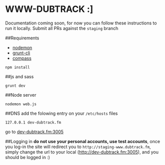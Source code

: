 WWW-DUBTRACK  :]
====

Documentation coming soon, for now you can follow these instructions to run it locally. Submit all PRs against the `staging` branch

##Requirements

 - [nodemon](https://github.com/remy/nodemon)
 - [grunt-cli](https://github.com/gruntjs/grunt-cli)
 - [compass](http://compass-style.org/)

```
npm install
```

##js and sass

```
grunt dev
```

##Node server
```
nodemon web.js
```

##DNS
add the folowing entry on your `/etc/hosts` files
```
127.0.0.1 dev-dubtrack.fm
```
go to [dev-dubtrack.fm:3005](http://dev-dubtrack.fm:3005)

##Logging in
**do not use your personal accounts, use test accounts**, once you log-in the site will redirect you to `http://staging-www.dubtrack.fm`, simply change the url to your local (http://dev-dubtrack.fm:3005), and you should be logged in :)

